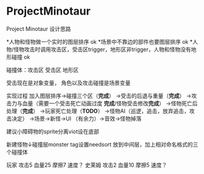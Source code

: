 # ProjectMinotaur
Project Minotaur 设计思路

*人物和怪物做一个实时的图层排序 ok
*场景中不靠边的部件也要图层排序 ok
*人物/怪物攻击时调用攻击区，受击区trigger，地形区非trigger，人物和怪物没有地形碰撞 ok

碰撞体：攻击区 受击区 地形区

受击现在是对象变量，
角色以及攻击碰撞是场景变量

实现过程
加入图层排序→碰撞三个区（**完成**）
→受击的后退与重量（**完成**）
→攻击力与血量（需要一个受击死亡动画过度 **完成**/怪物受击修改**完成**）
→怪物死亡后处理（**完成**）
→玩家死亡处理（**TODO**）
→怪物AI（巡逻，追击，放弃追击，攻击决定）
→场景→新怪→UI
（有余力）→音效→怪物掉落

建议小障碍物的sprite分离viot设在底部

新建怪物↓碰撞层monster tag设置needsort
放到中间层，加上相对命名格式的三个碰撞体

玩家 攻击5 血量25 摩擦7 速度？
史莱姆 攻击2 血量10 摩擦5 速度？
